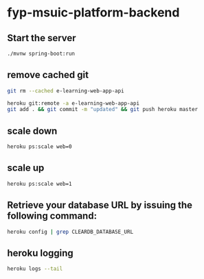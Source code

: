 # fyp-msuic-platform-backend

## Start the server
```sh
./mvnw spring-boot:run
```

## remove cached git
```sh
git rm --cached e-learning-web-app-api

heroku git:remote -a e-learning-web-app-api
git add . && git commit -m "updated" && git push heroku master
```

## scale down
```sh
heroku ps:scale web=0
```
## scale up
```sh
heroku ps:scale web=1
```

## Retrieve your database URL by issuing the following command:
```sh
heroku config | grep CLEARDB_DATABASE_URL
```

## heroku logging
```sh
heroku logs --tail
```